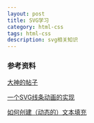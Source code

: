 ```yaml
---
layout: post
title: SVG学习
category: html-css
tags: html-css
description: svg相关知识
---
```


### 参考资料
[大神的帖子](http://www.zhangxinxu.com/wordpress/category/graphic/svg-graphic/)

[一个SVG线条动画的实现](http://www.webhek.com/post/how-svg-line-animation-works.html)

[如何创建（动态的）文本填充](http://www.w3cplus.com/animation/create-animated-text-fills.html)
